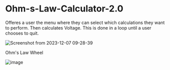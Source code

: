 # Ohm-s-Law-Calculator-2.0

Offeres a user the menu where they can select which calculations they want to perform. Then calculates Voltage. 
This is done in a loop until a user chooses to quit. 


![Screenshot from 2023-12-07 09-28-39](https://github.com/LiudmylaKosianova/Ohm-s-Law-Calculator-2.0/assets/108550003/f3093461-bf75-4af8-a83c-776ccd002312)


Ohm's Law Wheel

![image](https://github.com/LiudmylaKosianova/Ohm-s-Law-Calculator-2.0/assets/108550003/be00891b-0a5f-40c8-b258-b50816e61e72)
